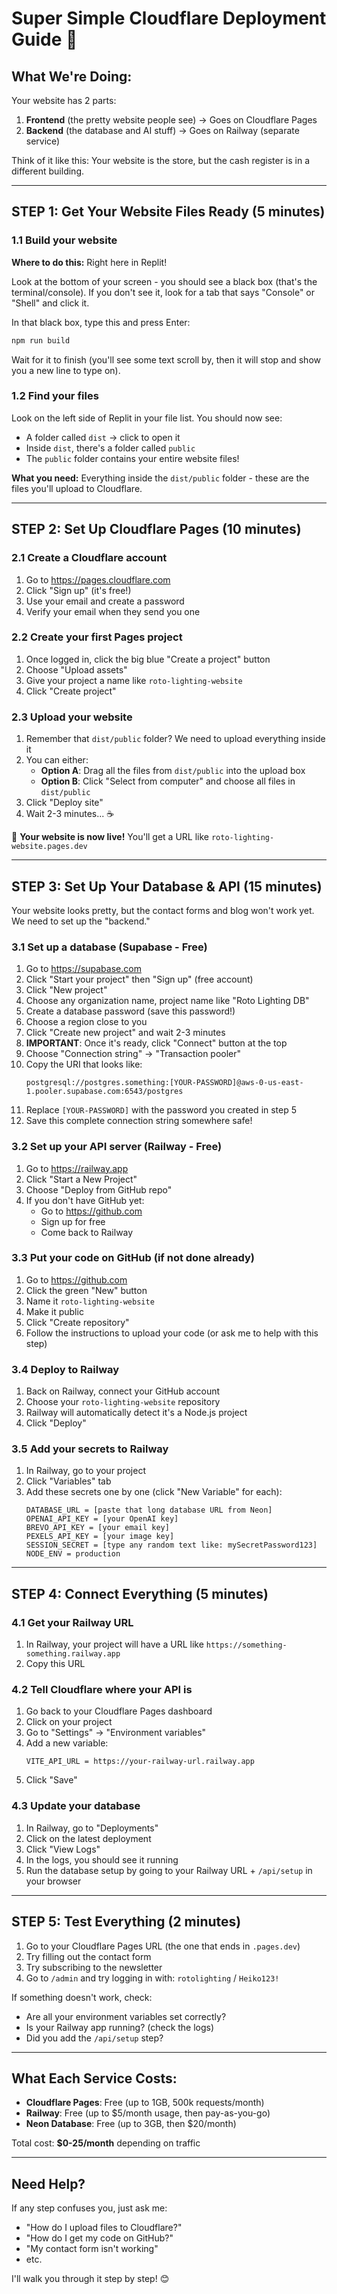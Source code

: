 # Super Simple Cloudflare Deployment Guide 🚀

## What We're Doing:
Your website has 2 parts:
1. **Frontend** (the pretty website people see) → Goes on Cloudflare Pages
2. **Backend** (the database and AI stuff) → Goes on Railway (separate service)

Think of it like this: Your website is the store, but the cash register is in a different building.

---

## STEP 1: Get Your Website Files Ready (5 minutes)

### 1.1 Build your website
**Where to do this:** Right here in Replit!

Look at the bottom of your screen - you should see a black box (that's the terminal/console). If you don't see it, look for a tab that says "Console" or "Shell" and click it.

In that black box, type this and press Enter:
```bash
npm run build
```

Wait for it to finish (you'll see some text scroll by, then it will stop and show you a new line to type on).

### 1.2 Find your files
Look on the left side of Replit in your file list. You should now see:
- A folder called `dist` → click to open it
- Inside `dist`, there's a folder called `public` 
- The `public` folder contains your entire website files!

**What you need:** Everything inside the `dist/public` folder - these are the files you'll upload to Cloudflare.

---

## STEP 2: Set Up Cloudflare Pages (10 minutes)

### 2.1 Create a Cloudflare account
1. Go to https://pages.cloudflare.com
2. Click "Sign up" (it's free!)
3. Use your email and create a password
4. Verify your email when they send you one

### 2.2 Create your first Pages project
1. Once logged in, click the big blue "Create a project" button
2. Choose "Upload assets"
3. Give your project a name like `roto-lighting-website`
4. Click "Create project"

### 2.3 Upload your website
1. Remember that `dist/public` folder? We need to upload everything inside it
2. You can either:
   - **Option A**: Drag all the files from `dist/public` into the upload box
   - **Option B**: Click "Select from computer" and choose all files in `dist/public`
3. Click "Deploy site"
4. Wait 2-3 minutes... ☕

🎉 **Your website is now live!** You'll get a URL like `roto-lighting-website.pages.dev`

---

## STEP 3: Set Up Your Database & API (15 minutes)

Your website looks pretty, but the contact forms and blog won't work yet. We need to set up the "backend."

### 3.1 Set up a database (Supabase - Free)
1. Go to https://supabase.com
2. Click "Start your project" then "Sign up" (free account)
3. Click "New project"
4. Choose any organization name, project name like "Roto Lighting DB"
5. Create a database password (save this password!)
6. Choose a region close to you
7. Click "Create new project" and wait 2-3 minutes
8. **IMPORTANT**: Once it's ready, click "Connect" button at the top
9. Choose "Connection string" → "Transaction pooler" 
10. Copy the URI that looks like:
    ```
    postgresql://postgres.something:[YOUR-PASSWORD]@aws-0-us-east-1.pooler.supabase.com:6543/postgres
    ```
11. Replace `[YOUR-PASSWORD]` with the password you created in step 5
12. Save this complete connection string somewhere safe!

### 3.2 Set up your API server (Railway - Free)
1. Go to https://railway.app
2. Click "Start a New Project"
3. Choose "Deploy from GitHub repo"
4. If you don't have GitHub yet:
   - Go to https://github.com
   - Sign up for free
   - Come back to Railway

### 3.3 Put your code on GitHub (if not done already)
1. Go to https://github.com
2. Click the green "New" button
3. Name it `roto-lighting-website`
4. Make it public
5. Click "Create repository"
6. Follow the instructions to upload your code (or ask me to help with this step)

### 3.4 Deploy to Railway
1. Back on Railway, connect your GitHub account
2. Choose your `roto-lighting-website` repository
3. Railway will automatically detect it's a Node.js project
4. Click "Deploy"

### 3.5 Add your secrets to Railway
1. In Railway, go to your project
2. Click "Variables" tab
3. Add these secrets one by one (click "New Variable" for each):
   ```
   DATABASE_URL = [paste that long database URL from Neon]
   OPENAI_API_KEY = [your OpenAI key]
   BREVO_API_KEY = [your email key]
   PEXELS_API_KEY = [your image key]
   SESSION_SECRET = [type any random text like: mySecretPassword123]
   NODE_ENV = production
   ```

---

## STEP 4: Connect Everything (5 minutes)

### 4.1 Get your Railway URL
1. In Railway, your project will have a URL like `https://something-something.railway.app`
2. Copy this URL

### 4.2 Tell Cloudflare where your API is
1. Go back to your Cloudflare Pages dashboard
2. Click on your project
3. Go to "Settings" → "Environment variables"
4. Add a new variable:
   ```
   VITE_API_URL = https://your-railway-url.railway.app
   ```
5. Click "Save"

### 4.3 Update your database
1. In Railway, go to "Deployments"
2. Click on the latest deployment
3. Click "View Logs"
4. In the logs, you should see it running
5. Run the database setup by going to your Railway URL + `/api/setup` in your browser

---

## STEP 5: Test Everything (2 minutes)

1. Go to your Cloudflare Pages URL (the one that ends in `.pages.dev`)
2. Try filling out the contact form
3. Try subscribing to the newsletter
4. Go to `/admin` and try logging in with: `rotolighting` / `Heiko123!`

If something doesn't work, check:
- Are all your environment variables set correctly?
- Is your Railway app running? (check the logs)
- Did you add the `/api/setup` step?

---

## What Each Service Costs:

- **Cloudflare Pages**: Free (up to 1GB, 500k requests/month)
- **Railway**: Free (up to $5/month usage, then pay-as-you-go)
- **Neon Database**: Free (up to 3GB, then $20/month)

Total cost: **$0-25/month** depending on traffic

---

## Need Help?

If any step confuses you, just ask me:
- "How do I upload files to Cloudflare?"
- "How do I get my code on GitHub?"
- "My contact form isn't working"
- etc.

I'll walk you through it step by step! 😊